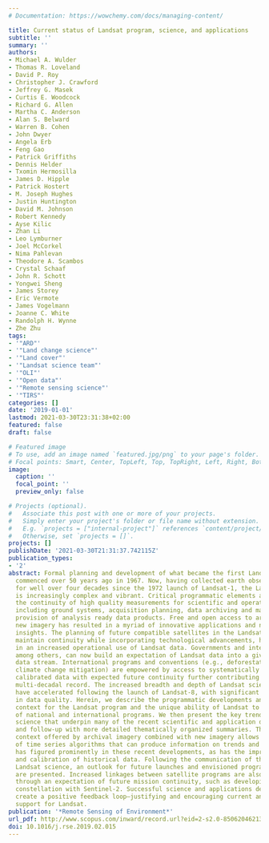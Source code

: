 ```yaml
---
# Documentation: https://wowchemy.com/docs/managing-content/

title: Current status of Landsat program, science, and applications
subtitle: ''
summary: ''
authors:
- Michael A. Wulder
- Thomas R. Loveland
- David P. Roy
- Christopher J. Crawford
- Jeffrey G. Masek
- Curtis E. Woodcock
- Richard G. Allen
- Martha C. Anderson
- Alan S. Belward
- Warren B. Cohen
- John Dwyer
- Angela Erb
- Feng Gao
- Patrick Griffiths
- Dennis Helder
- Txomin Hermosilla
- James D. Hipple
- Patrick Hostert
- M. Joseph Hughes
- Justin Huntington
- David M. Johnson
- Robert Kennedy
- Ayse Kilic
- Zhan Li
- Leo Lymburner
- Joel McCorkel
- Nima Pahlevan
- Theodore A. Scambos
- Crystal Schaaf
- John R. Schott
- Yongwei Sheng
- James Storey
- Eric Vermote
- James Vogelmann
- Joanne C. White
- Randolph H. Wynne
- Zhe Zhu
tags:
- '"ARD"'
- '"Land change science"'
- '"Land cover"'
- '"Landsat science team"'
- '"OLI"'
- '"Open data"'
- '"Remote sensing science"'
- '"TIRS"'
categories: []
date: '2019-01-01'
lastmod: 2021-03-30T23:31:38+02:00
featured: false
draft: false

# Featured image
# To use, add an image named `featured.jpg/png` to your page's folder.
# Focal points: Smart, Center, TopLeft, Top, TopRight, Left, Right, BottomLeft, Bottom, BottomRight.
image:
  caption: ''
  focal_point: ''
  preview_only: false

# Projects (optional).
#   Associate this post with one or more of your projects.
#   Simply enter your project's folder or file name without extension.
#   E.g. `projects = ["internal-project"]` references `content/project/deep-learning/index.md`.
#   Otherwise, set `projects = []`.
projects: []
publishDate: '2021-03-30T21:31:37.742115Z'
publication_types:
- '2'
abstract: Formal planning and development of what became the first Landsat satellite
  commenced over 50 years ago in 1967. Now, having collected earth observation data
  for well over four decades since the 1972 launch of Landsat-1, the Landsat program
  is increasingly complex and vibrant. Critical programmatic elements are ensuring
  the continuity of high quality measurements for scientific and operational investigations,
  including ground systems, acquisition planning, data archiving and management, and
  provision of analysis ready data products. Free and open access to archival and
  new imagery has resulted in a myriad of innovative applications and novel scientific
  insights. The planning of future compatible satellites in the Landsat series, which
  maintain continuity while incorporating technological advancements, has resulted
  in an increased operational use of Landsat data. Governments and international agencies,
  among others, can now build an expectation of Landsat data into a given operational
  data stream. International programs and conventions (e.g., deforestation monitoring,
  climate change mitigation) are empowered by access to systematically collected and
  calibrated data with expected future continuity further contributing to the existing
  multi-decadal record. The increased breadth and depth of Landsat science and applications
  have accelerated following the launch of Landsat-8, with significant improvements
  in data quality. Herein, we describe the programmatic developments and institutional
  context for the Landsat program and the unique ability of Landsat to meet the needs
  of national and international programs. We then present the key trends in Landsat
  science that underpin many of the recent scientific and application developments
  and follow-up with more detailed thematically organized summaries. The historical
  context offered by archival imagery combined with new imagery allows for the development
  of time series algorithms that can produce information on trends and dynamics. Landsat-8
  has figured prominently in these recent developments, as has the improved understanding
  and calibration of historical data. Following the communication of the state of
  Landsat science, an outlook for future launches and envisioned programmatic developments
  are presented. Increased linkages between satellite programs are also made possible
  through an expectation of future mission continuity, such as developing a virtual
  constellation with Sentinel-2. Successful science and applications developments
  create a positive feedback loop—justifying and encouraging current and future programmatic
  support for Landsat.
publication: '*Remote Sensing of Environment*'
url_pdf: http://www.scopus.com/inward/record.url?eid=2-s2.0-85062046213&partnerID=MN8TOARS
doi: 10.1016/j.rse.2019.02.015
---
```

